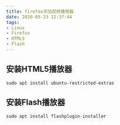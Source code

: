```yaml
---
title: firefox添加视频播放器
date: 2020-05-23 12:37:44
tags:
- Linux
- Firefox
- HTML5
- Flash
---
```


## 安装HTML5播放器
`sudo apt install ubuntu-restricted-extras`

## 安装Flash播放器
`sudo apt install flashplugin-installer `
